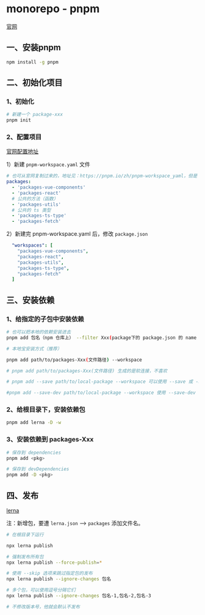 # monorepo - pnpm

[官网](https://pnpm.io/zh/)

## 一、安装pnpm

```bash
npm install -g pnpm
```

## 二、初始化项目

### 1、初始化

```bash
# 新建一个 package-xxx
pnpm init
```

### 2、配置项目

[官网配置地址](https://pnpm.io/zh/pnpm-workspace_yaml)

1）新建 `pnpm-workspace.yaml` 文件

```yaml
# 也可从官网复制过来的，地址见：https://pnpm.io/zh/pnpm-workspace_yaml，但是 我习惯把组件写到 packages 下 
packages:
  - 'packages-vue-components'
  - 'packages-react'
  # 公共的方法（函数）
  - 'packages-utils'
  # 公共的 ts 类型
  - 'packages-ts-type'
  - 'packages-fetch'
```

2）新建完 pnpm-workspace.yaml 后，修改 `package.json`

```yaml
  "workspaces": [
    "packages-vue-components",
    "packages-react",
    "packages-utils",
    "packages-ts-type",
    "packages-fetch"
  ]
```

## 三、安装依赖

### 1、给指定的子包中安装依赖

```bash
# 也可以把本地的依赖安装进去
pnpm add 包名（npm 仓库上） --filter Xxx(package下的 package.json 的 name 字段)

# 本地宝安装方式（推荐）

pnpm add path/to/packages-Xxx(文件路径) --workspace

# pnpm add path/to/packages-Xxx(文件路径) 生成的是软连接，不喜欢

# pnpm add --save path/to/local-package --workspace 可以使用 --save 或 -S 选项将包添加到 dependencies

#pnpm add --save-dev path/to/local-package --workspace 使用 --save-dev 或 -D 将其添加到 devDependencies
```

### 2、给根目录下，安装依赖包

```bash
pnpm add lerna -D -w
```

### 3、安装依赖到 packages-Xxx

```bash
# 保存到 dependencies
pnpm add <pkg>

# 保存到 devDependencies
pnpm add -D <pkg>
```

## 四、发布

[lerna](https://lerna.nodejs.cn/)

注：新增包，要遭 `lerna.json` ——> `packages` 添加文件名。

```bash
# 在根目录下运行

npx lerna publish

# 强制发布所有包
npx lerna publish --force-publish=*

# 使用 --skip 选项来跳过指定包的发布 
npx lerna publish --ignore-changes 包名

# 多个包，可以使用逗号分隔它们
npx lerna publish --ignore-changes 包名-1,包名-2,包名-3

# 不修改版本号，他就会默认不发布
```
